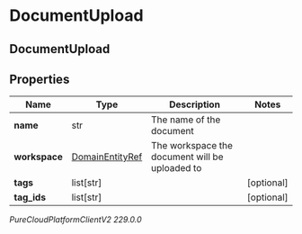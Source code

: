 # DocumentUpload

## DocumentUpload

## Properties

|Name | Type | Description | Notes|
|------------ | ------------- | ------------- | -------------|
| **name** | str | The name of the document | |
| **workspace** | [DomainEntityRef](DomainEntityRef) | The workspace the document will be uploaded to | |
| **tags** | list[str] |  | [optional] |
| **tag_ids** | list[str] |  | [optional] |



_PureCloudPlatformClientV2 229.0.0_
